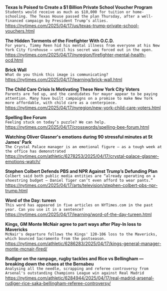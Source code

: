 **Texas Is Poised to Create a $1 Billion Private School Voucher Program**\
`Students would receive as much as $10,000 for tuition or home-schooling. The Texas House passed the plan Thursday, after a well-financed campaign by President Trump’s allies.`\
https://nytimes.com/2025/04/17/us/texas-trump-private-school-vouchers.html

**The Hidden Torments of the Firefighter With O.C.D.**\
`For years, Timmy Reen hid his mental illness from everyone at his New York City firehouse — until his secret was forced out in the open.`\
https://nytimes.com/2025/04/17/nyregion/firefighter-mental-health-ocd.html

**Brick Wall**\
`What do you think this image is communicating?`\
https://nytimes.com/2025/04/17/learning/brick-wall.html

**The Child Care Crisis Is Motivating These New York City Voters**\
`Parents are fed up, and the candidates for mayor appear to be paying attention. Many have built campaigns on a promise to make New York more affordable, with child care as a centerpiece.`\
https://nytimes.com/2025/04/17/nyregion/new-york-child-care-voters.html

**Spelling Bee Forum**\
`Feeling stuck on today’s puzzle? We can help.`\
https://nytimes.com/2025/04/17/crosswords/spelling-bee-forum.html

**Watching Oliver Glasner's emotions during 90 stressful minutes at St James' Park**\
`The Crystal Palace manager is an emotional figure — as a tough week at the office has demonstrated `\
https://nytimes.com/athletic/6278253/2025/04/17/crystal-palace-glasner-emotions-watch/

**Stephen Colbert Defends PBS and NPR Against Trump’s Defunding Plan**\
`Colbert said both public media entities are “already operating on a shoestring budget — Daniel Tiger can’t even afford to wear pants.”`\
https://nytimes.com/2025/04/17/arts/television/stephen-colbert-pbs-npr-trump.html

**Word of the Day: tureen**\
`This word has appeared in five articles on NYTimes.com in the past year. Can you use it in a sentence?`\
https://nytimes.com/2025/04/17/learning/word-of-the-day-tureen.html

**Kings, GM Monte McNair agree to part ways after Play-In loss to Mavericks**\
`McNair's departure follows the Kings' 120-106 loss to the Mavericks, which bounced Sacramento from the postseason.`\
https://nytimes.com/athletic/6286283/2025/04/17/kings-general-manager-monte-mcnair-fired/

**Rudiger on the rampage, rugby tackles and Rice vs Bellingham — breaking down the chaos at the Bernabeu**\
`Analysing all the needle, scrapping and referee controversy from Arsenal's outstanding Champions League win against Real Madrid`\
https://nytimes.com/athletic/6284944/2025/04/17/real-madrid-arsenal-rudiger-rice-saka-bellingham-referee-controversy/

